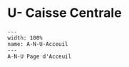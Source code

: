 # U- Caisse Centrale

```{figure} Docs/A-N-U-Acceuil.png
---
width: 100%
name: A-N-U-Acceuil
---
A-N-U Page d'Acceuil
```